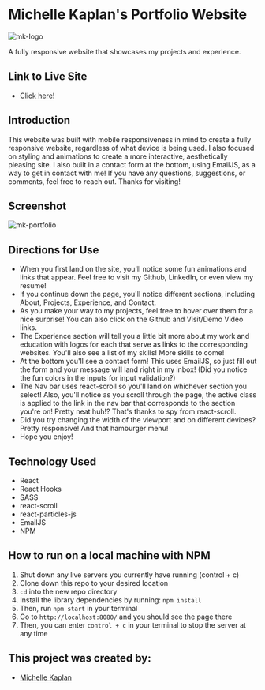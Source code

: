 # Michelle Kaplan's Portfolio Website

![mk-logo](https://user-images.githubusercontent.com/56200182/108272658-c8ba8280-712f-11eb-9ea7-79e9d16984bf.png)

A fully responsive website that showcases my projects and experience.
## Link to Live Site
- [Click here!](https://michellekaplan.dev)

## Introduction
This website was built with mobile responsiveness in mind to create a fully responsive website, regardless of what device is being used. I also focused on styling and animations to create a more interactive, aesthetically pleasing site. I also built in a contact form at the bottom, using EmailJS, as a way to get in contact with me! If you have any questions, suggestions, or comments, feel free to reach out. Thanks for visiting!

## Screenshot
![mk-portfolio](https://user-images.githubusercontent.com/56200182/108271091-87c16e80-712d-11eb-80a1-54bb9190a02a.png)

## Directions for Use
- When you first land on the site, you'll notice some fun animations and links that appear. Feel free to visit my Github, LinkedIn, or even view my resume!
- If you continue down the page, you'll notice different sections, including About, Projects, Experience, and Contact.
- As you make your way to my projects, feel free to hover over them for a nice surprise! You can also click on the Github and Visit/Demo Video links.
- The Experience section will tell you a little bit more about my work and education with logos for each that serve as links to the corresponding websites. You'll also see a list of my skills! More skills to come!
- At the bottom you'll see a contact form! This uses EmailJS, so just fill out the form and your message will land right in my inbox! (Did you notice the fun colors in the inputs for input validation?)
- The Nav bar uses react-scroll so you'll land on whichever section you select! Also, you'll notice as you scroll through the page, the active class is applied to the link in the nav bar that corresponds to the section you're on! Pretty neat huh!? That's thanks to spy from react-scroll.
- Did you try changing the width of the viewport and on different devices? Pretty responsive! And that hamburger menu!
- Hope you enjoy!

## Technology Used
- React
- React Hooks
- SASS
- react-scroll
- react-particles-js
- EmailJS
- NPM

## How to run on a local machine with NPM

1. Shut down any live servers you currently have running (control + c)
2. Clone down this repo to your desired location
3. ```cd``` into the new repo directory
4. Install the library dependencies by running: ```npm install```
5. Then, run `npm start` in your terminal
6. Go to `http://localhost:8080/` and you should see the page there
7. Then, you can enter `control + c` in your terminal to stop the server at any time

## This project was created by:

- [Michelle Kaplan](https://github.com/MichelleKaplan7)
